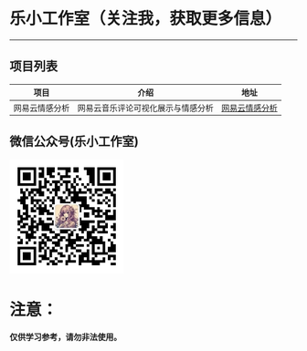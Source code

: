 # 乐小工作室（关注我，获取更多信息）

---

## 项目列表

| 项目     | 介绍 | 地址               |
|--------|-----------|------------------|
| 网易云情感分析| 网易云音乐评论可视化展示与情感分析 | [网易云情感分析](https://github.com/Leisure-Xr/LeXiao_Studio/blob/master/%E7%BD%91%E6%98%93%E4%BA%91%E6%83%85%E6%84%9F%E5%88%86%E6%9E%90/README.MD) |


## 微信公众号(乐小工作室)

<img  src="img/微信公众号二维码.jpg"  width="200"  >


# 注意：
**仅供学习参考，请勿非法使用。**